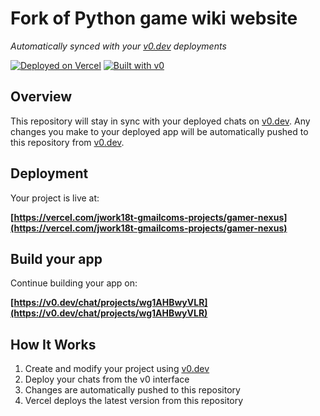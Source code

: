 # Fork of Python game wiki website

*Automatically synced with your [v0.dev](https://v0.dev) deployments*

[![Deployed on Vercel](https://img.shields.io/badge/Deployed%20on-Vercel-black?style=for-the-badge&logo=vercel)](https://vercel.com/jwork18t-gmailcoms-projects/gamer-nexus)
[![Built with v0](https://img.shields.io/badge/Built%20with-v0.dev-black?style=for-the-badge)](https://v0.dev/chat/projects/wg1AHBwyVLR)

## Overview

This repository will stay in sync with your deployed chats on [v0.dev](https://v0.dev).
Any changes you make to your deployed app will be automatically pushed to this repository from [v0.dev](https://v0.dev).

## Deployment

Your project is live at:

**[https://vercel.com/jwork18t-gmailcoms-projects/gamer-nexus](https://vercel.com/jwork18t-gmailcoms-projects/gamer-nexus)**

## Build your app

Continue building your app on:

**[https://v0.dev/chat/projects/wg1AHBwyVLR](https://v0.dev/chat/projects/wg1AHBwyVLR)**

## How It Works

1. Create and modify your project using [v0.dev](https://v0.dev)
2. Deploy your chats from the v0 interface
3. Changes are automatically pushed to this repository
4. Vercel deploys the latest version from this repository